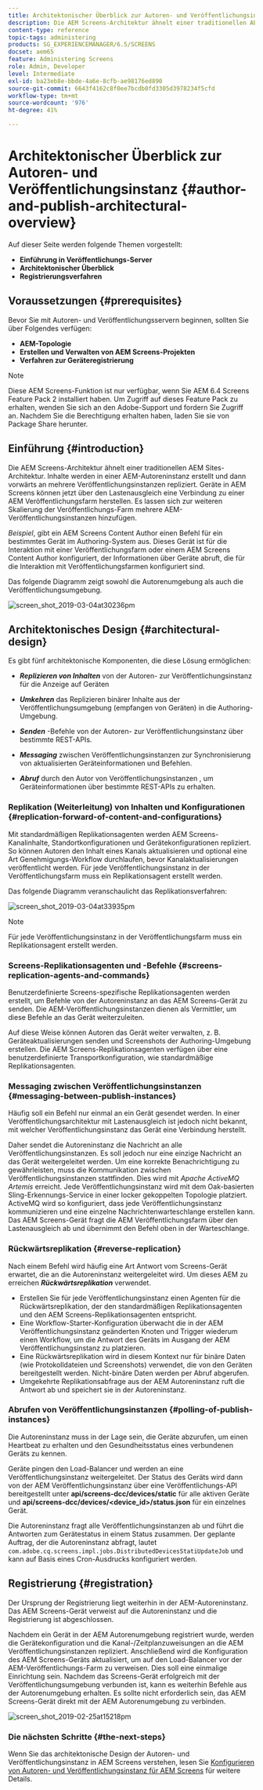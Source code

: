 ```yaml
---
title: Architektonischer Überblick zur Autoren- und Veröffentlichungsinstanz
description: Die AEM Screens-Architektur ähnelt einer traditionellen AEM Sites-Architektur. Inhalte werden in einer AEM Autoreninstanz erstellt und dann vorwärts an mehrere Veröffentlichungsinstanzen repliziert.
content-type: reference
topic-tags: administering
products: SG_EXPERIENCEMANAGER/6.5/SCREENS
docset: aem65
feature: Administering Screens
role: Admin, Developer
level: Intermediate
exl-id: ba23eb8e-bbde-4a6e-8cfb-ae98176ed890
source-git-commit: 6643f4162c8f0ee7bcdb0fd3305d3978234f5cfd
workflow-type: tm+mt
source-wordcount: '976'
ht-degree: 41%

---
```


# Architektonischer Überblick zur Autoren- und Veröffentlichungsinstanz {#author-and-publish-architectural-overview}

Auf dieser Seite werden folgende Themen vorgestellt:

* **Einführung in Veröffentlichungs-Server**
* **Architektonischer Überblick**
* **Registrierungsverfahren**

## Voraussetzungen {#prerequisites}

Bevor Sie mit Autoren- und Veröffentlichungsservern beginnen, sollten Sie über Folgendes verfügen:

* **AEM-Topologie**
* **Erstellen und Verwalten von AEM Screens-Projekten**
* **Verfahren zur Geräteregistrierung**

>[!NOTE]
>
>Diese AEM Screens-Funktion ist nur verfügbar, wenn Sie AEM 6.4 Screens Feature Pack 2 installiert haben. Um Zugriff auf dieses Feature Pack zu erhalten, wenden Sie sich an den Adobe-Support und fordern Sie Zugriff an. Nachdem Sie die Berechtigung erhalten haben, laden Sie sie von Package Share herunter.

## Einführung {#introduction}

Die AEM Screens-Architektur ähnelt einer traditionellen AEM Sites-Architektur. Inhalte werden in einer AEM-Autoreninstanz erstellt und dann vorwärts an mehrere Veröffentlichungsinstanzen repliziert. Geräte in AEM Screens können jetzt über den Lastenausgleich eine Verbindung zu einer AEM Veröffentlichungsfarm herstellen. Es lassen sich zur weiteren Skalierung der Veröffentlichungs-Farm mehrere AEM-Veröffentlichungsinstanzen hinzufügen.

*Beispiel*, gibt ein AEM Screens Content Author einen Befehl für ein bestimmtes Gerät im Authoring-System aus. Dieses Gerät ist für die Interaktion mit einer Veröffentlichungsfarm oder einem AEM Screens Content Author konfiguriert, der Informationen über Geräte abruft, die für die Interaktion mit Veröffentlichungsfarmen konfiguriert sind.

Das folgende Diagramm zeigt sowohl die Autorenumgebung als auch die Veröffentlichungsumgebung.

![screen_shot_2019-03-04at30236pm](assets/screen_shot_2019-03-04at30236pm.png)

## Architektonisches Design {#architectural-design}

Es gibt fünf architektonische Komponenten, die diese Lösung ermöglichen:

* ***Replizieren von Inhalten*** von der Autoren- zur Veröffentlichungsinstanz für die Anzeige auf Geräten

* ***Umkehren*** das Replizieren binärer Inhalte aus der Veröffentlichungsumgebung (empfangen von Geräten) in die Authoring-Umgebung.
* ***Senden*** -Befehle von der Autoren- zur Veröffentlichungsinstanz über bestimmte REST-APIs.
* ***Messaging*** zwischen Veröffentlichungsinstanzen zur Synchronisierung von aktualisierten Geräteinformationen und Befehlen.
* ***Abruf*** durch den Autor von Veröffentlichungsinstanzen , um Geräteinformationen über bestimmte REST-APIs zu erhalten.

### Replikation (Weiterleitung) von Inhalten und Konfigurationen  {#replication-forward-of-content-and-configurations}

Mit standardmäßigen Replikationsagenten werden AEM Screens-Kanalinhalte, Standortkonfigurationen und Gerätekonfigurationen repliziert. So können Autoren den Inhalt eines Kanals aktualisieren und optional eine Art Genehmigungs-Workflow durchlaufen, bevor Kanalaktualisierungen veröffentlicht werden. Für jede Veröffentlichungsinstanz in der Veröffentlichungsfarm muss ein Replikationsagent erstellt werden.

Das folgende Diagramm veranschaulicht das Replikationsverfahren:

![screen_shot_2019-03-04at33935pm](assets/screen_shot_2019-03-04at33935pm.png)

>[!NOTE]
>
>Für jede Veröffentlichungsinstanz in der Veröffentlichungsfarm muss ein Replikationsagent erstellt werden.

### Screens-Replikationsagenten und -Befehle  {#screens-replication-agents-and-commands}

Benutzerdefinierte Screens-spezifische Replikationsagenten werden erstellt, um Befehle von der Autoreninstanz an das AEM Screens-Gerät zu senden. Die AEM-Veröffentlichungsinstanzen dienen als Vermittler, um diese Befehle an das Gerät weiterzuleiten.

Auf diese Weise können Autoren das Gerät weiter verwalten, z. B. Geräteaktualisierungen senden und Screenshots der Authoring-Umgebung erstellen. Die AEM Screens-Replikationsagenten verfügen über eine benutzerdefinierte Transportkonfiguration, wie standardmäßige Replikationsagenten.

### Messaging zwischen Veröffentlichungsinstanzen  {#messaging-between-publish-instances}

Häufig soll ein Befehl nur einmal an ein Gerät gesendet werden. In einer Veröffentlichungsarchitektur mit Lastenausgleich ist jedoch nicht bekannt, mit welcher Veröffentlichungsinstanz das Gerät eine Verbindung herstellt.

Daher sendet die Autoreninstanz die Nachricht an alle Veröffentlichungsinstanzen. Es soll jedoch nur eine einzige Nachricht an das Gerät weitergeleitet werden. Um eine korrekte Benachrichtigung zu gewährleisten, muss die Kommunikation zwischen Veröffentlichungsinstanzen stattfinden. Dies wird mit *Apache ActiveMQ Artemis* erreicht. Jede Veröffentlichungsinstanz wird mit dem Oak-basierten Sling-Erkennungs-Service in einer locker gekoppelten Topologie platziert. ActiveMQ wird so konfiguriert, dass jede Veröffentlichungsinstanz kommunizieren und eine einzelne Nachrichtenwarteschlange erstellen kann. Das AEM Screens-Gerät fragt die AEM Veröffentlichungsfarm über den Lastenausgleich ab und übernimmt den Befehl oben in der Warteschlange.

### Rückwärtsreplikation {#reverse-replication}

Nach einem Befehl wird häufig eine Art Antwort vom Screens-Gerät erwartet, die an die Autoreninstanz weitergeleitet wird. Um dieses AEM zu erreichen ***Rückwärtsreplikation*** verwendet.

* Erstellen Sie für jede Veröffentlichungsinstanz einen Agenten für die Rückwärtsreplikation, der den standardmäßigen Replikationsagenten und den AEM Screens-Replikationsagenten entspricht.
* Eine Workflow-Starter-Konfiguration überwacht die in der AEM Veröffentlichungsinstanz geänderten Knoten und Trigger wiederum einen Workflow, um die Antwort des Geräts im Ausgang der AEM Veröffentlichungsinstanz zu platzieren.
* Eine Rückwärtsreplikation wird in diesem Kontext nur für binäre Daten (wie Protokolldateien und Screenshots) verwendet, die von den Geräten bereitgestellt werden. Nicht-binäre Daten werden per Abruf abgerufen.
* Umgekehrte Replikationsabfrage aus der AEM Autoreninstanz ruft die Antwort ab und speichert sie in der Autoreninstanz.

### Abrufen von Veröffentlichungsinstanzen  {#polling-of-publish-instances}

Die Autoreninstanz muss in der Lage sein, die Geräte abzurufen, um einen Heartbeat zu erhalten und den Gesundheitsstatus eines verbundenen Geräts zu kennen.

Geräte pingen den Load-Balancer und werden an eine Veröffentlichungsinstanz weitergeleitet. Der Status des Geräts wird dann von der AEM Veröffentlichungsinstanz über eine Veröffentlichungs-API bereitgestellt unter **api/screens-dcc/devices/static** für alle aktiven Geräte und **api/screens-dcc/devices/&lt;device_id>/status.json** für ein einzelnes Gerät.

Die Autoreninstanz fragt alle Veröffentlichungsinstanzen ab und führt die Antworten zum Gerätestatus in einem Status zusammen. Der geplante Auftrag, der die Autoreninstanz abfragt, lautet `com.adobe.cq.screens.impl.jobs.DistributedDevicesStatiUpdateJob` und kann auf Basis eines Cron-Ausdrucks konfiguriert werden.

## Registrierung {#registration}

Der Ursprung der Registrierung liegt weiterhin in der AEM-Autoreninstanz. Das AEM Screens-Gerät verweist auf die Autoreninstanz und die Registrierung ist abgeschlossen.

Nachdem ein Gerät in der AEM Autorenumgebung registriert wurde, werden die Gerätekonfiguration und die Kanal-/Zeitplanzuweisungen an die AEM Veröffentlichungsinstanzen repliziert. Anschließend wird die Konfiguration des AEM Screens-Geräts aktualisiert, um auf den Load-Balancer vor der AEM-Veröffentlichungs-Farm zu verweisen. Dies soll eine einmalige Einrichtung sein. Nachdem das Screens-Gerät erfolgreich mit der Veröffentlichungsumgebung verbunden ist, kann es weiterhin Befehle aus der Autorenumgebung erhalten. Es sollte nicht erforderlich sein, das AEM Screens-Gerät direkt mit der AEM Autorenumgebung zu verbinden.

![screen_shot_2019-02-25at15218pm](assets/screen_shot_2019-02-25at15218pm.png)

### Die nächsten Schritte {#the-next-steps}

Wenn Sie das architektonische Design der Autoren- und Veröffentlichungsinstanz in AEM Screens verstehen, lesen Sie [Konfigurieren von Autoren- und Veröffentlichungsinstanz für AEM Screens](author-and-publish.md) für weitere Details.

